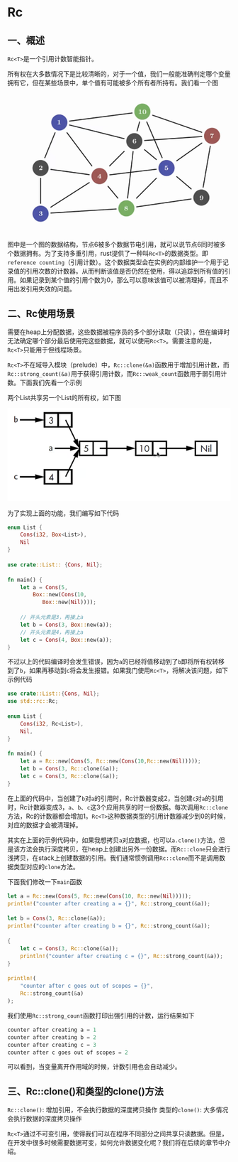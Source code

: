 # Rc<T>

## 一、概述

`Rc<T>`是一个引用计数智能指针。

所有权在大多数情况下是比较清晰的，对于一个值，我们一般能准确判定哪个变量拥有它，但在某些场景中，单个值有可能被多个所有者所持有。我们看一个图

![52-01](./img/52-01.png)

图中是一个图的数据结构，节点6被多个数据节电引用，就可以说节点6同时被多个数据拥有。为了支持多重引用，rust提供了一种叫`Rc<T>`的数据类型。即`reference counting`（引用计数）。这个数据类型会在实例的内部维护一个用于记录值的引用次数的计数器。从而判断该值是否仍然在使用，得以追踪到所有值的引用。如果记录到某个值的引用个数为0，那么可以意味该值可以被清理掉，而且不用出发引用失效的问题。

## 二、Rc<T>使用场景

需要在heap上分配数据，这些数据被程序员的多个部分读取（只读），但在编译时无法确定哪个部分最后使用完这些数据，就可以使用`Rc<T>`。需要注意的是，`Rc<T>`只能用于但线程场景。

`Rc<T>`不在域导入模块（prelude）中，`Rc::clone(&a)`函数用于增加引用计数，而`Rc::strong_count(&a)`用于获得引用计数，而`Rc::weak_count`函数用于弱引用计数。下面我们先看一个示例

两个List共享另一个List的所有权，如下图

![52-02](./img/50-02.png)

为了实现上面的功能，我们编写如下代码

```rust
enum List {
    Cons(i32, Box<List>),
    Nil
}

use crate::List:: {Cons, Nil};

fn main() {
    let a = Cons(5,
        Box::new(Cons(10,
           Box::new(Nil))));

    // 开头元素是3，再接上a
    let b = Cons(3, Box::new(a));
    // 开头元素是4，再接上a
    let c = Cons(4, Box::new(a));
}
```

不过以上的代码编译时会发生错误，因为`a`的已经将值移动到了`b`即将所有权转移到了`b`，如果再移动到`c`将会发生报错。如果我门使用`Rc<T>`，将解决该问题，如下示例代码

```rust
use crate::List::{Cons, Nil};
use std::rc::Rc;

enum List {
    Cons(i32, Rc<List>),
    Nil,
}

fn main() {
    let a = Rc::new(Cons(5, Rc::new(Cons(10,Rc::new(Nil)))));
    let b = Cons(3, Rc::clone(&a));
    let c = Cons(3, Rc::clone(&a));
}
```

在上面的代码中，当创建了`b`对`a`的引用时，Rc计数器变成2，当创建`c`对`a`的引用时，Rc计数器变成3，`a`、`b`、`c`这3个应用共享的时一份数据。每次调用`Rc::clone`方法，Rc的计数器都会增加1。`Rc<T>`这种数据类型的引用计数器减少到0的时候，对应的数据才会被清理掉。

其实在上面的示例代码中，如果我想拷贝`a`对应数据，也可以`a.clone()`方法，但是该方法会执行深度拷贝，在heap上创建出另外一份数据。而`Rc::clone`只会进行浅拷贝，在stack上创建数据的引用。我们通常惯例调用`Rc::clone`而不是调用数据类型对应的`clone`方法。

下面我们修改一下`main`函数

```rust
let a = Rc::new(Cons(5, Rc::new(Cons(10, Rc::new(Nil)))));
println!("counter after creating a = {}", Rc::strong_count(&a));

let b = Cons(3, Rc::clone(&a));
println!("counter after creating b = {}", Rc::strong_count(&a));

{
    let c = Cons(3, Rc::clone(&a));
    println!("counter after creating c = {}", Rc::strong_count(&a));
}

println!(
    "counter after c goes out of scopes = {}",
    Rc::strong_count(&a)
);
```

我们使用`Rc::strong_count`函数打印出强引用的计数，运行结果如下

```rust
counter after creating a = 1
counter after creating b = 2
counter after creating c = 3
counter after c goes out of scopes = 2
```

可以看到，当变量离开作用域的时候，计数引用也会自动减少。

## 三、Rc::clone()和类型的clone()方法

`Rc::clone()`: 增加引用，不会执行数据的深度拷贝操作
类型的`clone()`: 大多情况会执行数据的深度拷贝操作

`Rc<T>`通过不可变引用，使得我们可以在程序不同部分之间共享只读数据。但是，在开发中很多时候需要数据可变，如何允许数据变化呢？我们将在后续的章节中介绍。
